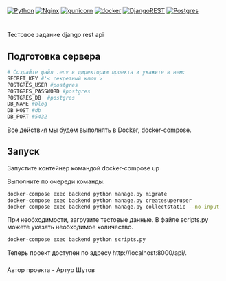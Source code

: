 [![Python](https://img.shields.io/badge/-Python-464646?style=flat-square&logo=Python)](https://www.python.org/)
[![Nginx](https://img.shields.io/badge/-NGINX-464646?style=flat-square&logo=NGINX)](https://nginx.org/ru/)
[![gunicorn](https://img.shields.io/badge/-gunicorn-464646?style=flat-square&logo=gunicorn)](https://gunicorn.org/)
[![docker](https://img.shields.io/badge/-Docker-464646?style=flat-square&logo=docker)](https://www.docker.com/)
[![DjangoREST](https://img.shields.io/badge/DJANGO-REST-ff1709?style=for-the-badge&logo=django&logoColor=white&color=ff1709&labelColor=gray)](https://www.django-rest-framework.org/)
[![Postgres](https://img.shields.io/badge/postgres-%23316192.svg?style=for-the-badge&logo=postgresql&logoColor=white)](https://www.postgresql.org/)


#
Тестовое задание django rest api

## Подготовка сервера

```bash
# Создайте файл .env в директории проекта и укажите в нем:
SECRET_KEY #'< секретный ключ >'
POSTGRES_USER #postgres
POSTGRES_PASSWORD #postgres
POSTGRES_DB  #postgres
DB_NAME #blog
DB_HOST #db
DB_PORT #5432

```

Все действия мы будем выполнять в Docker, docker-compose.

## Запуск

Запустите контейнер командой docker-compose up

Выполните по очереди команды:

```bash
docker-compose exec backend python manage.py migrate
docker-compose exec backend python manage.py createsuperuser
docker-compose exec backend python manage.py collectstatic --no-input
```

При необходимости, загрузите тестовые данные.
В файле scripts.py можете указать необходимое количество.

```bash
docker-compose exec backend python scripts.py
```

Теперь проект доступен по адресу http://localhost:8000/api/.

###
Автор проекта - Артур Шутов
###
